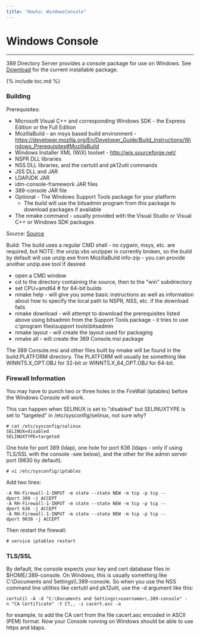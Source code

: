 ```yaml
---
title: "Howto: WindowsConsole"
---
```


# Windows Console
---------------

389 Directory Server provides a console package for use on Windows. See [Download](../download.html) for the current installable package.

{% include toc.md %}

### Building

Prerequisites:

-   Microsoft Visual C++ and corresponding Windows SDK - the Express Edition or the Full Edition
-   MozillaBuild - an msys based build environment - <https://developer.mozilla.org/En/Developer_Guide/Build_Instructions/Windows_Prerequisites#MozillaBuild>
-   Windows Installer XML (WiX) toolset - <http://wix.sourceforge.net/>
-   NSPR DLL libraries
-   NSS DLL libraries, and the certutil and pk12util commands
-   JSS DLL and JAR
-   LDAPJDK JAR
-   idm-console-framework JAR files
-   389-console JAR file
-   Optional - The Windows Support Tools package for your platform
    -   The build will use the bitsadmin program from this package to download packages if available
-   The nmake command - usually provided with the Visual Studio or Visual C++ or Windows SDK packages

Source: [Source](../development/source.html)

Build: The build uses a regular CMD shell - no cygwin, msys, etc. are required, but NOTE: the unzip.vbs unzipper is currently broken, so the build by default will use unzip.exe from MozillaBuild info-zip - you can provide another unzip.exe tool if desired

-   open a CMD window
-   cd to the directory containing the source, then to the "win" subdirectory
-   set CPU=amd64 \# for 64-bit builds
-   nmake help - will give you some basic instructions as well as information about how to specify the local path to NSPR, NSS, etc. if the download fails
-   nmake download - will attempt to download the prerequisites listed above using bitsadmin from the Support Tools package - it tries to use c:\\program files\\support tools\\bitsadmin
-   nmake layout - will create the layout used for packaging
-   nmake all - will create the 389 Console.msi package

The 389 Console.msi and other files built by nmake will be found in the build.PLATFORM directory. The PLATFORM will usually be something like WINNT5.X\_OPT.OBJ for 32-bit or WINNT5.X\_64\_OPT.OBJ for 64-bit.

### Firewall Information

You may have to punch two or three holes in the FireWall (iptables) before the Windows Console will work.

This can happen when SELINUX is set to "disabled" but SELINUXTYPE is set to "targeted" in /etc/sysconfig/selinux, not sure why?

    # cat /etc/sysconfig/selinux    
    SELINUX=disabled    
    SELINUXTYPE=targeted    

One hole for port 389 (ldap), one hole for port 636 (ldaps - only if using TLS/SSL with the console -see below), and the other for the admin server port (9830 by default).

    # vi /etc/sysconfig/iptables    

Add two lines:

    -A RH-Firewall-1-INPUT -m state --state NEW -m tcp -p tcp --dport 389 -j ACCEPT    
    -A RH-Firewall-1-INPUT -m state --state NEW -m tcp -p tcp --dport 636 -j ACCEPT    
    -A RH-Firewall-1-INPUT -m state --state NEW -m tcp -p tcp --dport 9830 -j ACCEPT    

Then restart the firewall:

    # service iptables restart    

### TLS/SSL

By default, the console expects your key and cert database files in \$HOME/.389-console. On Windows, this is usually something like C:\\Documents and Settings\\<username>\\.389-console. So when you use the NSS command line utilities like certutil and pk12util, use the -d argument like this:

    certutil -A -d "C:\Documents and Settings\<username>\.389-console" -n "CA Certificate" -t CT,, -i cacert.asc -a    

for example, to add the CA cert from the file cacert.asc encoded in ASCII (PEM) format. Now your Console running on Windows should be able to use https and ldaps.

